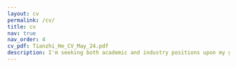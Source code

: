 ```yaml
---
layout: cv
permalink: /cv/
title: cv
nav: true
nav_order: 4
cv_pdf: Tianzhi_He_CV_May_24.pdf
description: I'm seeking both academic and industry positions upon my graduation (Expected 2025 May). If you have any open positions that match my qualifications and interests, I would appreciate the opportunity to discuss them further!
---
```

